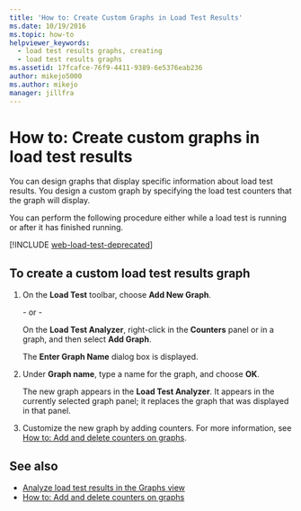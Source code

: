 ```yaml
---
title: 'How to: Create Custom Graphs in Load Test Results'
ms.date: 10/19/2016
ms.topic: how-to
helpviewer_keywords: 
  - load test results graphs, creating
  - load test results graphs
ms.assetid: 17fcafce-76f9-4411-9389-6e5376eab236
author: mikejo5000
ms.author: mikejo
manager: jillfra
---
```

# How to: Create custom graphs in load test results

You can design graphs that display specific information about load test results. You design a custom graph by specifying the load test counters that the graph will display.

You can perform the following procedure either while a load test is running or after it has finished running.

[!INCLUDE [web-load-test-deprecated](includes/web-load-test-deprecated.md)]

## To create a custom load test results graph

1. On the **Load Test** toolbar, choose **Add New Graph**.

     \- or -

     On the **Load Test Analyzer**, right-click in the **Counters** panel or in a graph, and then select **Add Graph**.

     The **Enter Graph Name** dialog box is displayed.

2. Under **Graph name**, type a name for the graph, and choose **OK**.

     The new graph appears in the **Load Test Analyzer**. It appears in the currently selected graph panel; it replaces the graph that was displayed in that panel.

3. Customize the new graph by adding counters. For more information, see [How to: Add and delete counters on graphs](../test/how-to-add-and-delete-counters-on-graphs-in-load-test-results.md).

## See also

- [Analyze load test results in the Graphs view](../test/analyze-load-test-results-in-the-graphs-view.md)
- [How to: Add and delete counters on graphs](../test/how-to-add-and-delete-counters-on-graphs-in-load-test-results.md)
